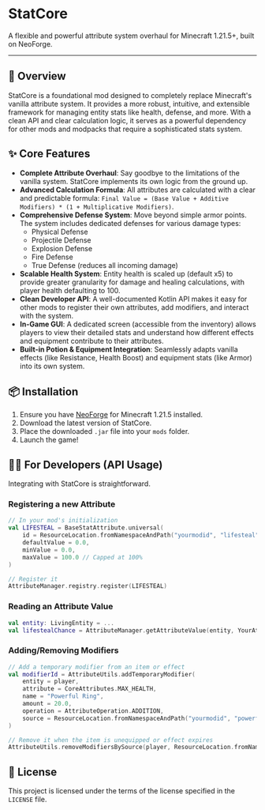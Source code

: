 # StatCore

A flexible and powerful attribute system overhaul for Minecraft 1.21.5+, built on NeoForge.

---

## 📖 Overview

StatCore is a foundational mod designed to completely replace Minecraft's vanilla attribute system. It provides a more robust, intuitive, and extensible framework for managing entity stats like health, defense, and more. With a clean API and clear calculation logic, it serves as a powerful dependency for other mods and modpacks that require a sophisticated stats system.

## ✨ Core Features

-   **Complete Attribute Overhaul**: Say goodbye to the limitations of the vanilla system. StatCore implements its own logic from the ground up.
-   **Advanced Calculation Formula**: All attributes are calculated with a clear and predictable formula: `Final Value = (Base Value + Additive Modifiers) * (1 + Multiplicative Modifiers)`.
-   **Comprehensive Defense System**: Move beyond simple armor points. The system includes dedicated defenses for various damage types:
    -   Physical Defense
    -   Projectile Defense
    -   Explosion Defense
    -   Fire Defense
    -   True Defense (reduces all incoming damage)
-   **Scalable Health System**: Entity health is scaled up (default x5) to provide greater granularity for damage and healing calculations, with player health defaulting to 100.
-   **Clean Developer API**: A well-documented Kotlin API makes it easy for other mods to register their own attributes, add modifiers, and interact with the system.
-   **In-Game GUI**: A dedicated screen (accessible from the inventory) allows players to view their detailed stats and understand how different effects and equipment contribute to their attributes.
-   **Built-in Potion & Equipment Integration**: Seamlessly adapts vanilla effects (like Resistance, Health Boost) and equipment stats (like Armor) into its own system.

## 📦 Installation

1.  Ensure you have [NeoForge](https://neoforged.net/) for Minecraft 1.21.5 installed.
2.  Download the latest version of StatCore.
3.  Place the downloaded `.jar` file into your `mods` folder.
4.  Launch the game!

## 👨‍💻 For Developers (API Usage)

Integrating with StatCore is straightforward.

### Registering a new Attribute

```kotlin
// In your mod's initialization
val LIFESTEAL = BaseStatAttribute.universal(
    id = ResourceLocation.fromNamespaceAndPath("yourmodid", "lifesteal"),
    defaultValue = 0.0,
    minValue = 0.0,
    maxValue = 100.0 // Capped at 100%
)

// Register it
AttributeManager.registry.register(LIFESTEAL)
```

### Reading an Attribute Value

```kotlin
val entity: LivingEntity = ...
val lifestealChance = AttributeManager.getAttributeValue(entity, YourAttributes.LIFESTEAL)
```

### Adding/Removing Modifiers

```kotlin
// Add a temporary modifier from an item or effect
val modifierId = AttributeUtils.addTemporaryModifier(
    entity = player,
    attribute = CoreAttributes.MAX_HEALTH,
    name = "Powerful Ring",
    amount = 20.0,
    operation = AttributeOperation.ADDITION,
    source = ResourceLocation.fromNamespaceAndPath("yourmodid", "powerful_ring")
)

// Remove it when the item is unequipped or effect expires
AttributeUtils.removeModifiersBySource(player, ResourceLocation.fromNamespaceAndPath("yourmodid", "powerful_ring"))
```

## 📜 License

This project is licensed under the terms of the license specified in the `LICENSE` file. 